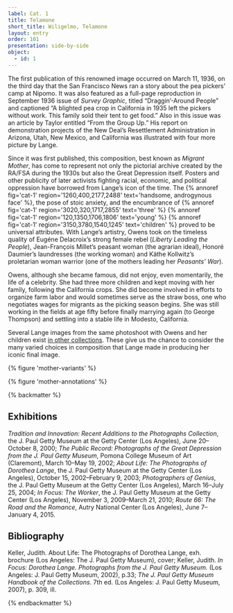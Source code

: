 ```yaml
---
label: Cat. 1
title: Telamone
short_title: Wiligelmo, Telamone
layout: entry
order: 101
presentation: side-by-side
object:
  - id: 1
---
```


The first publication of this renowned image occurred on March 11, 1936, on the third day that the San Francisco News ran a story about the pea pickers’ camp at Nipomo. It was also featured as a full-page reproduction in September 1936 issue of *Survey Graphic*, titled “Draggin’-Around People” and captioned “A blighted pea crop in California in 1935 left the pickers without work. This family sold their tent to get food.” Also in this issue was an article by Taylor entitled “From the Group Up.” His report on demonstration projects of the New Deal’s Resettlement Administration in Arizona, Utah, New Mexico, and California was illustrated with four more picture by Lange.

Since it was first published, this composition, best known as *Migrant Mother*, has come to represent not only the pictorial archive created by the RA/FSA during the 1930s but also the Great Depression itself. Posters and other publicity of later activists fighting racial, economic, and political oppression have borrowed from Lange’s icon of the time. The {% annoref fig='cat-1' region='1260,400,2177,2488' text='handsome, androgynous face' %}, the pose of stoic anxiety, and the encumbrance of {% annoref fig='cat-1' region='3020,320,1717,2855' text='three' %} {% annoref fig='cat-1' region='120,1350,1706,1806' text='young' %} {% annoref fig='cat-1' region='3150,3780,1540,1245' text='children' %} proved to be universal attributes. With Lange’s artistry, Owens took on the timeless quality of Eugéne Delacroix’s strong female rebel (*Liberty Leading the People*), Jean-François Millet’s peasant woman (the agrarian ideal), Honoré Daumier’s laundresses (the working woman) and Käthe Kollwitz’s proletarian woman warrior (one of the mothers leading her *Peasants’ War*).

Owens, although she became famous, did not enjoy, even momentarily, the life of a celebrity. She had three more children and kept moving with her family, following the California crops. She did become involved in efforts to organize farm labor and would sometimes serve as the straw boss, one who negotiates wages for migrants as the picking season begins. She was still working in the fields at age fifty before finally marrying again (to George Thompson) and settling into a stable life in Modesto, California.

Several Lange images from the same photoshoot with Owens and her children exist [in other collections](https://guides.loc.gov/migrant-mother/introduction). These give us the chance to consider the  many varied choices in composition that Lange made in producing her iconic final image.

{% figure 'mother-variants' %}

{% figure 'mother-annotations' %}

{% backmatter %}

## Exhibitions

*Tradition and Innovation: Recent Additions to the Photographs Collection*, the J. Paul Getty Museum at the Getty Center (Los Angeles), June 20–October 8, 2000; *The Public Record: Photographs of the Great Depression from the J. Paul Getty Museum*, Pomona College Museum of Art (Claremont), March 10–May 19, 2002; *About Life: The Photographs of Dorothea Lange*, the J. Paul Getty Museum at the Getty Center (Los Angeles), October 15, 2002–February 9, 2003; *Photographers of Genius*, the J. Paul Getty Museum at the Getty Center (Los Angeles), March 16–July 25, 2004; *In Focus: The Worker*, the J. Paul Getty Museum at the Getty Center (Los Angeles), November 3, 2009–March 21, 2010; *Route 66: The Road and the Romance*, Autry National Center (Los Angeles), June 7–January 4, 2015.

## Bibliography

Keller, Judith. About Life: The Photographs of Dorothea Lange, exh. brochure (Los Angeles: The J. Paul Getty Museum), cover; Keller, Judith. *In Focus: Dorothea Lange. Photographs from the J. Paul Getty Museum.* (Los Angeles: J. Paul Getty Museum, 2002), p.33; *The J. Paul Getty Museum Handbook of the Collections*. 7th ed. (Los Angeles: J. Paul Getty Museum, 2007), p. 309, ill.

{% endbackmatter %}
